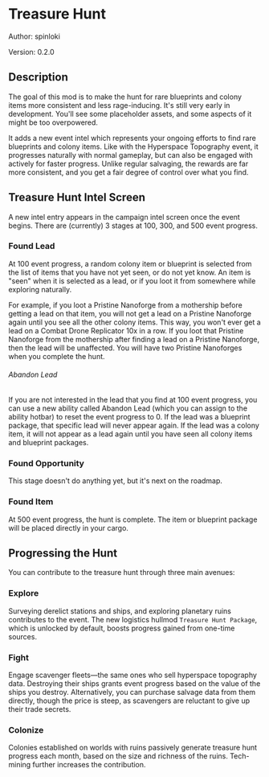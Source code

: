 # Treasure Hunt
Author: spinloki

Version: 0.2.0

## Description
The goal of this mod is to make the hunt for rare blueprints and colony items more consistent and less rage-inducing.
It's still very early in development. You'll see some placeholder assets, and some aspects of it might be too overpowered.

It adds a new event intel which represents your ongoing efforts to find rare blueprints and colony items.
Like with the Hyperspace Topography event, it progresses naturally with normal gameplay, but can also be engaged with actively for faster progress.
Unlike regular salvaging, the rewards are far more consistent, and you get a fair degree of control over what you find.

## Treasure Hunt Intel Screen
A new intel entry appears in the campaign intel screen once the event begins. There are (currently) 3 stages at 100, 300, and 500 event progress.

### Found Lead
At 100 event progress, a random colony item or blueprint is selected from the list of items that you have not yet seen, or do not yet know.
An item is "seen" when it is selected as a lead, or if you loot it from somewhere while exploring naturally.

For example, if you loot a Pristine Nanoforge from a mothership before getting a lead on that item, you will not get a lead
on a Pristine Nanoforge again until you see all the other colony items. This way, you won't ever get a lead on a Combat Drone Replicator
10x in a row. If you loot that Pristine Nanoforge from the mothership after finding a lead on a Pristine Nanoforge, then
the lead will be unaffected. You will have two Pristine Nanoforges when you complete the hunt.

###### Abandon Lead
If you are not interested in the lead that you find at 100 event progress, you can use a new ability called Abandon Lead
(which you can assign to the ability hotbar) to reset the event progress to 0.
If the lead was a blueprint package, that specific lead will never appear again.
If the lead was a colony item, it will not appear as a lead again until you have seen all colony items and blueprint packages.

### Found Opportunity
This stage doesn't do anything yet, but it's next on the roadmap.

### Found Item
At 500 event progress, the hunt is complete. The item or blueprint package will be placed directly in your cargo.

## Progressing the Hunt
You can contribute to the treasure hunt through three main avenues:

### Explore
Surveying derelict stations and ships, and exploring planetary ruins contributes to the event. 
The new logistics hullmod `Treasure Hunt Package`, which is unlocked by default, boosts progress gained from one-time sources.

### Fight
Engage scavenger fleets—the same ones who sell hyperspace topography data. 
Destroying their ships grants event progress based on the value of the ships you destroy.
Alternatively, you can purchase salvage data from them directly, though the price is steep,
as scavengers are reluctant to give up their trade secrets.

### Colonize
Colonies established on worlds with ruins passively generate treasure hunt progress each month, based on the size and richness of the ruins. 
Tech-mining further increases the contribution.
